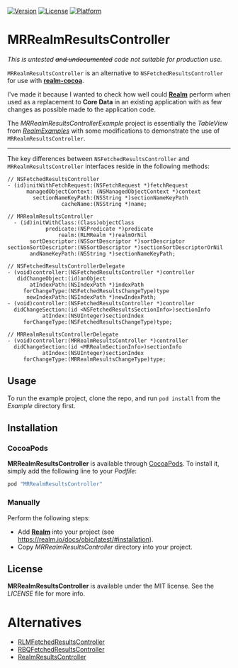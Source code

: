 [![Version](https://img.shields.io/cocoapods/v/MRRealmResultsController.svg?style=flat)](http://cocoadocs.org/docsets/MRRealmResultsController)
[![License](https://img.shields.io/cocoapods/l/MRRealmResultsController.svg?style=flat)](http://cocoadocs.org/docsets/MRRealmResultsController)
[![Platform](https://img.shields.io/cocoapods/p/MRRealmResultsController.svg?style=flat)](http://cocoadocs.org/docsets/MRRealmResultsController)

# MRRealmResultsController

*This is untested ~~and undocumented~~ code not suitable for production use.*

`MRRealmResultsController` is an alternative to `NSFetchedResultsController` for use with **[realm-cocoa](https://github.com/realm/realm-cocoa/)**.

I've made it because I wanted to check how well could **[Realm](http://realm.io)** perform when used as a replacement to **Core Data** in an existing application with as few changes as possible made to the application code.

The *MRRealmResultsControllerExample* project is essentially the *TableView* from *[RealmExamples](https://github.com/realm/realm-cocoa/tree/master/examples/ios/objc)* with some modifications to demonstrate the use of `MRRealmResultsController`.

---

The key differences between `NSFetchedResultsController` and `MRRealmResultsController` interfaces reside in the following methods:

```objc
// NSFetchedResultsController
- (id)initWithFetchRequest:(NSFetchRequest *)fetchRequest
      managedObjectContext: (NSManagedObjectContext *)context 
        sectionNameKeyPath:(NSString *)sectionNameKeyPath 
                 cacheName:(NSString *)name;
                 
// MRRealmResultsController
  - (id)initWithClass:(Class)objectClass
            predicate:(NSPredicate *)predicate
                realm:(RLMRealm *)realmOrNil
       sortDescriptor:(NSSortDescriptor *)sortDescriptor
sectionSortDescriptor:(NSSortDescriptor *)sectionSortDescriptorOrNil
       andNameKeyPath:(NSString *)sectionNameKeyPath;

// NSFetchedResultsControllerDelegate
- (void)controller:(NSFetchedResultsController *)controller 
   didChangeObject:(id)anObject
       atIndexPath:(NSIndexPath *)indexPath 
     forChangeType:(NSFetchedResultsChangeType)type 
      newIndexPath:(NSIndexPath *)newIndexPath;
- (void)controller:(NSFetchedResultsController *)controller 
  didChangeSection:(id <NSFetchedResultsSectionInfo>)sectionInfo 
           atIndex:(NSUInteger)sectionIndex 
     forChangeType:(NSFetchedResultsChangeType)type;

// MRRealmResultsControllerDelegate
- (void)controller:(MRRealmResultsController *)controller
  didChangeSection:(id <MRRealmSectionInfo>)sectionInfo
           atIndex:(NSUInteger)sectionIndex
     forChangeType:(MRRealmResultsChangeType)type;
```

## Usage

To run the example project, clone the repo, and run `pod install` from the *Example* directory first.

## Installation

### CocoaPods

**MRRealmResultsController** is available through [CocoaPods](http://cocoapods.org). To install
it, simply add the following line to your *Podfile*:

```ruby
pod "MRRealmResultsController"
```

### Manually

Perform the following steps:

- Add **[Realm](http://realm.io)** into your project (see <https://realm.io/docs/objc/latest/#installation>).
- Copy *MRRealmResultsController* directory into your project.

## License

**MRRealmResultsController** is available under the MIT license. See the *LICENSE* file for more info.

# Alternatives

- [RLMFetchedResultsController](https://github.com/Krivoblotsky/RealmDemo/tree/master/RealmDemo/RLMFetchedResultsController)
- [RBQFetchedResultsController](https://github.com/Roobiq/RBQFetchedResultsController)
- [RealmResultsController](https://github.com/redbooth/RealmResultsController)
